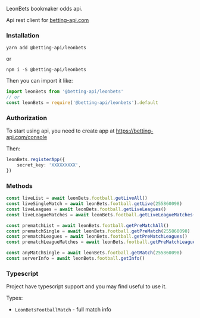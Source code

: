 LeonBets bookmaker odds api. 

Api rest client for [betting-api.com](https://betting-api.com)


### Installation

`yarn add @betting-api/leonbets`

or

`npm i -S @betting-api/leonbets`


Then you can import it like:

```typescript
import leonBets from '@betting-api/leonbets'
// or
const leonBets = require('@betting-api/leonbets').default
```


### Authorization

To start using api, you need to create app at 
https://betting-api.com/console

Then:

```typescript
leonBets.registerApp({
    secret_key: 'XXXXXXXXX',
})
```


### Methods

```typescript
const liveList = await leonBets.football.getLiveAll()
const liveSingleMatch = await leonBets.football.getLive(255860098)
const liveLeagues = await leonBets.football.getLiveLeagues()
const liveLeagueMatches = await leonBets.football.getLiveLeagueMatches(91)

const prematchList = await leonBets.football.getPreMatchAll()
const prematchSingle = await leonBets.football.getPreMatch(255860098)
const prematchLeagues = await leonBets.football.getPreMatchLeagues()
const prematchLeagueMatches = await leonBets.football.getPreMatchLeagueMatches(91)

const anyMatchSingle = await leonBets.football.getMatch(255860098)
const serverInfo = await leonBets.football.getInfo()
```



### Typescript

Project have typescript support and you may find useful to use it.

Types:
- `LeonBetsFootballMatch` - full match info
